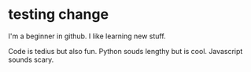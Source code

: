 # testing change

I'm a beginner in github. I like learning new stuff.

Code is tedius but also fun. Python souds lengthy but is cool. Javascript sounds scary. 
